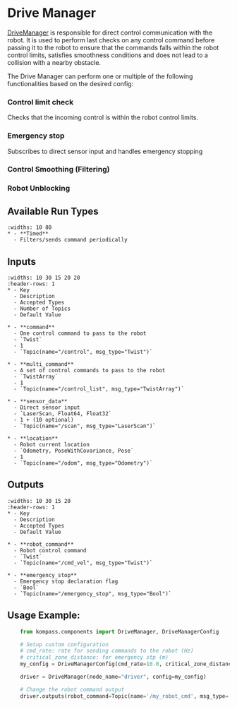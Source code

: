 # Drive Manager

[DriveManager](../apidocs/Kompass/Kompass.components.drive_manager.md) is responsible for direct control communication with the robot. It is used to perform last checks on any control command before passing it to the robot to ensure that the commands falls within the robot control limits, satisfies smoothness conditions and does not lead to a collision with a nearby obstacle.

The Drive Manager can perform one or multiple of the following functionalities based on the desired config:

### Control limit check
Checks that the incoming control is within the robot control limits.

### Emergency stop
Subscribes to direct sensor input and handles emergency stopping

### Control Smoothing (Filtering)

### Robot Unblocking


## Available Run Types

```{list-table}
:widths: 10 80
* - **Timed**
  - Filters/sends command periodically
```

## Inputs

```{list-table}
:widths: 10 30 15 20 20
:header-rows: 1
* - Key
  - Description
  - Accepted Types
  - Number of Topics
  - Default Value

* - **command**
  - One control command to pass to the robot
  - `Twist`
  - 1
  - `Topic(name="/control", msg_type="Twist")`

* - **multi_command**
  - A set of control commands to pass to the robot
  - `TwistArray`
  - 1
  - `Topic(name="/control_list", msg_type="TwistArray")`

* - **sensor_data**
  - Direct sensor input
  - `LaserScan, Float64, Float32`
  - 1 + (10 optional)
  - `Topic(name="/scan", msg_type="LaserScan")`

* - **location**
  - Robot current location
  - `Odometry, PoseWithCovariance, Pose`
  - 1
  - `Topic(name="/odom", msg_type="Odometry")`
```

## Outputs

```{list-table}
:widths: 10 30 15 20
:header-rows: 1
* - Key
  - Description
  - Accepted Types
  - Default Value

* - **robot_command**
  - Robot control command
  - `Twist`
  - `Topic(name="/cmd_vel", msg_type="Twist")`

* - **emergency_stop**
  - Emergency stop declaration flag
  - `Bool`
  - `Topic(name="/emergency_stop", msg_type="Bool")`
```


## Usage Example:
```python
    from kompass.components import DriveManager, DriveManagerConfig

    # Setup custom configuration
    # cmd_rate: rate for sending commands to the robot (Hz)
    # critical_zone_distance: for emergency stp (m)
    my_config = DriveManagerConfig(cmd_rate=10.0, critical_zone_distance=0.05)

    driver = DriveManager(node_name="driver", config=my_config)

    # Change the robot command output
    driver.outputs(robot_command=Topic(name='/my_robot_cmd', msg_type='Twist'))
```

